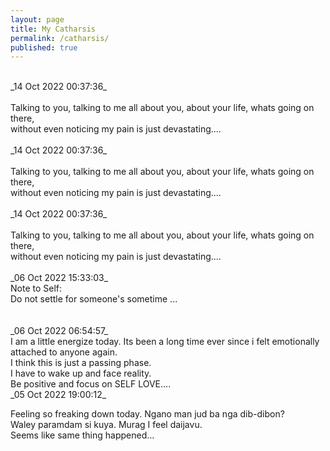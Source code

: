 ```yaml
---
layout: page
title: My Catharsis
permalink: /catharsis/
published: true
---
```

<br>
_14 Oct 2022 00:37:36_
<br>
<br>
Talking to you, talking to me all about you, about your life, whats going on there,
<br>
without even noticing my pain is just devastating....
<br>
<br>
_14 Oct 2022 00:37:36_
<br>
<br>
Talking to you, talking to me all about you, about your life, whats going on there,
<br>
without even noticing my pain is just devastating....
<br>
<br>
_14 Oct 2022 00:37:36_
<br>
<br>
Talking to you, talking to me all about you, about your life, whats going on there,
<br>
without even noticing my pain is just devastating....
<br>
<br>
_06 Oct 2022 15:33:03_
<br>
Note to Self: 
<br>
Do not settle for someone's sometime ...
<br>
<br>
<br>
_06 Oct 2022 06:54:57_
<br>
I am a little energize today. Its been a long time ever since i felt emotionally attached to anyone again.
<br>
I think this is just a passing phase.
<br>
I have to wake up and face reality.
<br>
Be positive and focus on SELF LOVE....
<br>
_05 Oct 2022 19:00:12_

Feeling so freaking down today. Ngano man jud ba nga dib-dibon?
<br>
Waley paramdam si kuya. Murag I feel daijavu.
<br>
Seems like same thing happened...
<br>
<br>
<br>
<br>
<br>
<br>
